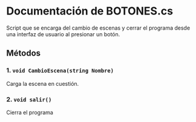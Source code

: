 # Documentación de BOTONES.cs
Script que se encarga del cambio de escenas y cerrar el programa desde una interfaz de usuario al presionar un botón.

## Métodos

### 1. `void CambioEscena(string Nombre)`
Carga la escena en cuestión.

### 2. `void salir()`
Cierra el programa